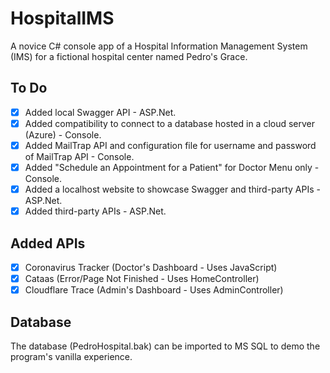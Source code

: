 # HospitalIMS
A novice C# console app of a Hospital Information Management System (IMS) for a fictional hospital center named Pedro's Grace.

## To Do
- [x] Added local Swagger API - ASP.Net.
- [x] Added compatibility to connect to a database hosted in a cloud server (Azure) - Console.
- [x] Added MailTrap API and configuration file for username and password of MailTrap API - Console.
- [x] Added "Schedule an Appointment for a Patient" for Doctor Menu only - Console.
- [x] Added a localhost website to showcase Swagger and third-party APIs - ASP.Net.
- [x] Added third-party APIs - ASP.Net.

## Added APIs
- [X] Coronavirus Tracker (Doctor's Dashboard - Uses JavaScript)
- [X] Cataas (Error/Page Not Finished - Uses HomeController)
- [X] Cloudflare Trace (Admin's Dashboard - Uses AdminController)

## Database
The database (PedroHospital.bak) can be imported to MS SQL to demo the program's vanilla experience.
